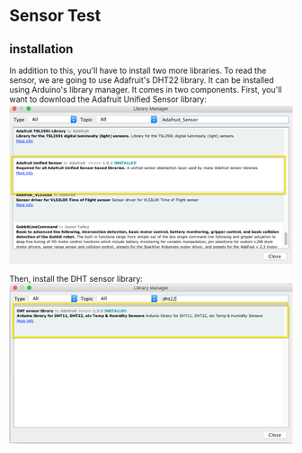 
# Sensor Test

## installation
In addition to this, you'll have to install two more libraries. To read the sensor, we are going to use Adafruit's DHT22 library. It can be installed using Arduino's library manager. It comes in two components. First, you'll want to download the Adafruit Unified Sensor library: 
![Adafruit Unified Sensor library](adafruit_unified.png)

Then, install the DHT sensor library:
![DHT](adafruit_dht22.png)